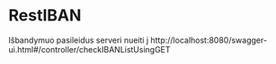# RestIBAN
Išbandymuo pasileidus serveri nueiti į http://localhost:8080/swagger-ui.html#/controller/checkIBANListUsingGET
